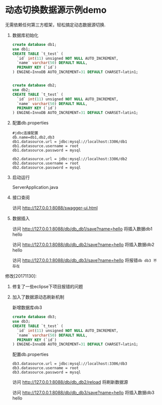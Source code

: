# 动态切换数据源示例demo

无需依赖任何第三方框架，轻松搞定动态数据源切换.

1. 数据库初始化

   ```sql
   create database db1;
   use db1;
   CREATE TABLE `t_test` (
     `id` int(11) unsigned NOT NULL AUTO_INCREMENT,
     `name` varchar(50) DEFAULT NULL,
     PRIMARY KEY (`id`)
   ) ENGINE=InnoDB AUTO_INCREMENT=31 DEFAULT CHARSET=latin1;


   create database db2;
   use db2;
   CREATE TABLE `t_test` (
     `id` int(11) unsigned NOT NULL AUTO_INCREMENT,
     `name` varchar(50) DEFAULT NULL,
     PRIMARY KEY (`id`)
   ) ENGINE=InnoDB AUTO_INCREMENT=31 DEFAULT CHARSET=latin1;
   ```

2. 配置db.properties

   ```properties
   #jdbc连接配置
   db.name=db1,db2,db3
   db1.datasource.url = jdbc:mysql://localhost:3306/db1
   db1.datasource.username = root
   db1.datasource.password = mysql

   db2.datasource.url = jdbc:mysql://localhost:3306/db2
   db2.datasource.username = root
   db2.datasource.password = mysql
   ```

3. 启动运行

   ServerApplication.java

4. 接口查阅

   访问 http://127.0.0.1:8088/swagger-ui.html

5. 数据插入

   访问 http://127.0.0.1:8088/db/db_db1/save?name=hello 将插入数据db1 hello

   访问 http://127.0.0.1:8088/db/db_db2/save?name=hello 将插入数据db2 hello

   访问 http://127.0.0.1:8088/db/db_db3/save?name=hello 将报错`db db3 不存在`

修改[20171130]:

1. 修复了一些eclipse下项目报错的问题

2. 加入了数据源动态刷新机制

   新增数据库db3

   ```sql
   create database db3;
   use db3;
   CREATE TABLE `t_test` (
     `id` int(11) unsigned NOT NULL AUTO_INCREMENT,
     `name` varchar(50) DEFAULT NULL,
     PRIMARY KEY (`id`)
   ) ENGINE=InnoDB AUTO_INCREMENT=31 DEFAULT CHARSET=latin1;
   ```

   配置db.properties

   ```properties
   db3.datasource.url = jdbc:mysql://localhost:3306/db3
   db3.datasource.username = root
   db3.datasource.password = mysql
   ```

   访问 http://127.0.0.1:8088/db/db_db2/reload 将刷新数据源

   访问 http://127.0.0.1:8088/db/db_db3/save?name=hello 将插入数据db3 hello